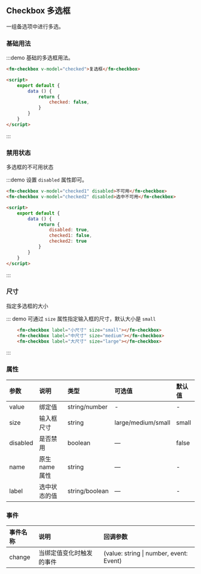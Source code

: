 <script>
    export default {
        data () {
            return {
                checked: false,
                checked1: false,
                checked2: true,
                disabled: true
            }
        }
    }
</script>
## Checkbox 多选框
一组备选项中进行多选。

### 基础用法


:::demo 基础的多选框用法。

```html
<fm-checkbox v-model="checked">复选框</fm-checkbox>

<script>
    export default {
        data () {
            return {
                checked: false,
            }
        }
    }
</script>
```
:::

### 禁用状态
多选框的不可用状态

:::demo 设置 `disabled` 属性即可。

```html
<fm-checkbox v-model="checked1" disabled>不可用</fm-checkbox>
<fm-checkbox v-model="checked2" disabled>选中不可用</fm-checkbox>

<script>
    export default {
        data () {
            return {
                disabled: true,
                checked1: false,
                checked2: true
            }
        }
    }
</script>
```
:::

### 尺寸
指定多选框的大小

::: demo 可通过 `size` 属性指定输入框的尺寸，默认大小是 `small`
```html
    <fm-checkbox label="小尺寸" size="small"></fm-checkbox>
    <fm-checkbox label="中尺寸" size="medium"></fm-checkbox>
    <fm-checkbox label="大尺寸" size="large"></fm-checkbox>
```
:::

### 属性
| 参数      | 说明          | 类型      | 可选值                           | 默认值  |
| :---------- | :-------------- | :---------- | :--------------------------------  | :-------- |
| value | 绑定值 | string/number | - | - |
| size | 输入框尺寸 | string | large/medium/small | small |
| disabled | 是否禁用 | boolean | — | false |
| name | 原生 name 属性 | string | — | - |
| label | 选中状态的值 | string/boolean | — | - |

### 事件
| 事件名称	      | 说明          | 回调参数 |
| :---------- | :-------------- | :---------- |
| change | 当绑定值变化时触发的事件	 | (value: string \| number, event: Event) |